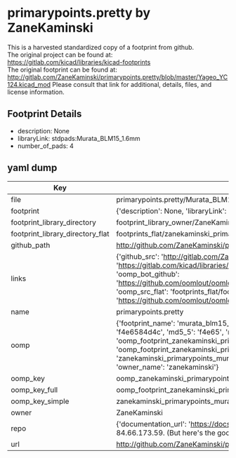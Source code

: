# primarypoints.pretty by ZaneKaminski  
This is a harvested standardized copy of a footprint from github.  
The original project can be found at:  
https://gitlab.com/kicad/libraries/kicad-footprints  
The original footprint can be found at:
http://gitlab.com/ZaneKaminski/primarypoints.pretty/blob/master/Yageo_YC124.kicad_mod
Please consult that link for additional, details, files, and license information.  
## Footprint Details
* description: None  
* libraryLink: stdpads:Murata_BLM15_1.6mm  
* number_of_pads: 4  
## yaml dump  
| Key | Value |  
| --- | --- |  
| file | primarypoints.pretty/Murata_BLM15_1.6mm.kicad_mod |  
| footprint | {'description': None, 'libraryLink': 'stdpads:Murata_BLM15_1.6mm', 'number_of_pads': 4} |  
| footprint_library_directory | footprint_library_owner/ZaneKaminski_primarypoints.pretty |  
| footprint_library_directory_flat | footprints_flat/zanekaminski_primarypoints_murata_blm15_1_6mm/working |  
| github_path | http://github.com/ZaneKaminski/primarypoints.pretty/blob/master/Murata_BLM15_1.6mm.kicad_mod |  
| links | {'github_src': 'http://gitlab.com/ZaneKaminski/primarypoints.pretty/blob/master/Yageo_YC124.kicad_mod', 'github_src_repo': 'https://gitlab.com/kicad/libraries/kicad-footprints', 'oomp_bot': 'footprints/zanekaminski_primarypoints_murata_blm15_1_6mm/working', 'oomp_bot_github': 'https://github.com/oomlout/oomlout_oomp_footprint_bot/tree/main/footprints/zanekaminski_primarypoints_murata_blm15_1_6mm/working', 'oomp_src_flat': 'footprints_flat/footprints_flat/zanekaminski_primarypoints_murata_blm15_1_6mm/working', 'oomp_src_flat_github': 'https://github.com/oomlout/oomlout_oomp_footprint_src/tree/main/footprints_flat/zanekaminski_primarypoints_murata_blm15_1_6mm/working'} |  
| name | primarypoints.pretty |  
| oomp | {'footprint_name': 'murata_blm15_1_6mm', 'library_name': 'primarypoints', 'md5': 'f4e6584d4cde1f812740f302c6d137dc', 'md5_10': 'f4e6584d4c', 'md5_5': 'f4e65', 'md5_6': 'f4e658', 'oomp_key': 'oomp_zanekaminski_primarypoints_murata_blm15_1_6mm', 'oomp_key_extra': 'oomp_footprint_zanekaminski_primarypoints_murata_blm15_1_6mm', 'oomp_key_full': 'oomp_footprint_zanekaminski_primarypoints_murata_blm15_1_6mm_f4e658', 'oomp_key_simple': 'zanekaminski_primarypoints_murata_blm15_1_6mm', 'original_filename': 'primarypoints.pretty/Murata_BLM15_1.6mm.kicad_mod', 'owner_name': 'zanekaminski'} |  
| oomp_key | oomp_zanekaminski_primarypoints_murata_blm15_1_6mm |  
| oomp_key_full | oomp_footprint_zanekaminski_primarypoints_murata_blm15_1_6mm |  
| oomp_key_simple | zanekaminski_primarypoints_murata_blm15_1_6mm |  
| owner | ZaneKaminski |  
| repo | {'documentation_url': 'https://docs.github.com/rest/overview/resources-in-the-rest-api#rate-limiting', 'message': "API rate limit exceeded for 84.66.173.59. (But here's the good news: Authenticated requests get a higher rate limit. Check out the documentation for more details.)"} |  
| url | http://github.com/ZaneKaminski/primarypoints.pretty |  

